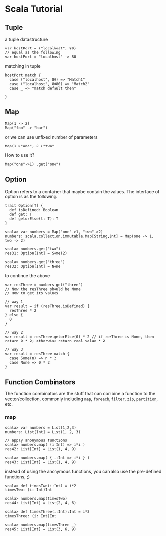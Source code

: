 # Scala Tutorial

## Tuple
a tuple datastructure
```
var hostPort = ("localhost", 80)
// equal as the following
var hostPort = "localhost" -> 80
```

matching in tuple
```
hostPort match {
  case ("localhost", 80) => "Match1"
  case ("localhost", 8080) => "Match2"
  case _ => "match default then"
  
}
```

## Map
```
Map(1 -> 2)
Map("foo" -> "bar")
```
or we can use unfixed number of parameters
```
Map(1->"one", 2->"two")
```

How to use it?
```
Map("one"->1) .get("one")
```
## Option
Option refers to a container that maybe contain the values.
The interface of option is as the following.
```
trait Option[T] {
  def isDefined: Boolean
  def get: T
  def getorElse(t: T): T
}
```

```
scala> var numbers = Map("one"->1, "two"->2)
numbers: scala.collection.immutable.Map[String,Int] = Map(one -> 1, two -> 2)

scala> numbers.get("two")
res31: Option[Int] = Some(2)

scala> numbers.get("three")
res32: Option[Int] = None
```

to continue the above

```
var resThree = numbers.get("three")
// Now the resThree should be None
// How to get its values

// way 1
var result = if (resThree.isDefined) {
  resThree * 2
} else {
  0
}

// way 2
var result = resThree.getorElse(0) * 2 // if resThree is None, then return 0 * 2; otherwise return real value * 2

// way 3
var result = resThree match {
  case Some(n) => n * 2
  case None => 0 * 2
}
```

## Function Combinators
The function combinators are the stuff that can combine a function to the vector/collection, commonly including `map`, `foreach`, `filter`, `zip`, `partition`, etc.

### map
```
scala> var numbers = List(1,2,3)
numbers: List[Int] = List(1, 2, 3)

// apply anonymous functions
scala> numbers.map( (i:Int) => i*i )
res42: List[Int] = List(1, 4, 9)

scala> numbers.map( { i:Int => i*i } )
res43: List[Int] = List(1, 4, 9)

```

instead of using the anonymous functions, you can also use the pre-defined functions, ;)
```
scala> def timesTwo(i:Int) = i*2
timesTwo: (i: Int)Int

scala> numbers.map(timesTwo)
res44: List[Int] = List(2, 4, 6)

scala> def timesThree(i:Int):Int = i*3
timesThree: (i: Int)Int

scala> numbers.map(timesThree _)
res45: List[Int] = List(3, 6, 9)
```
